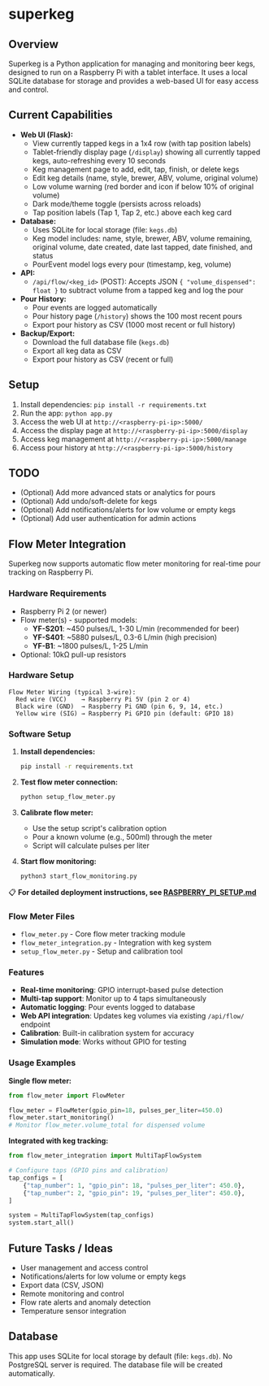 # superkeg

## Overview
Superkeg is a Python application for managing and monitoring beer kegs, designed to run on a Raspberry Pi with a tablet interface. It uses a local SQLite database for storage and provides a web-based UI for easy access and control.

## Current Capabilities
- **Web UI (Flask):**
  - View currently tapped kegs in a 1x4 row (with tap position labels)
  - Tablet-friendly display page (`/display`) showing all currently tapped kegs, auto-refreshing every 10 seconds
  - Keg management page to add, edit, tap, finish, or delete kegs
  - Edit keg details (name, style, brewer, ABV, volume, original volume)
  - Low volume warning (red border and icon if below 10% of original volume)
  - Dark mode/theme toggle (persists across reloads)
  - Tap position labels (Tap 1, Tap 2, etc.) above each keg card
- **Database:**
  - Uses SQLite for local storage (file: `kegs.db`)
  - Keg model includes: name, style, brewer, ABV, volume remaining, original volume, date created, date last tapped, date finished, and status
  - PourEvent model logs every pour (timestamp, keg, volume)
- **API:**
  - `/api/flow/<keg_id>` (POST): Accepts JSON `{ "volume_dispensed": float }` to subtract volume from a tapped keg and log the pour
- **Pour History:**
  - Pour events are logged automatically
  - Pour history page (`/history`) shows the 100 most recent pours
  - Export pour history as CSV (1000 most recent or full history)
- **Backup/Export:**
  - Download the full database file (`kegs.db`)
  - Export all keg data as CSV
  - Export pour history as CSV (recent or full)

## Setup
1. Install dependencies: `pip install -r requirements.txt`
2. Run the app: `python app.py`
3. Access the web UI at `http://<raspberry-pi-ip>:5000/`
4. Access the display page at `http://<raspberry-pi-ip>:5000/display`
5. Access keg management at `http://<raspberry-pi-ip>:5000/manage`
6. Access pour history at `http://<raspberry-pi-ip>:5000/history`

## TODO
- (Optional) Add more advanced stats or analytics for pours
- (Optional) Add undo/soft-delete for kegs
- (Optional) Add notifications/alerts for low volume or empty kegs
- (Optional) Add user authentication for admin actions

## Flow Meter Integration

Superkeg now supports automatic flow meter monitoring for real-time pour tracking on Raspberry Pi.

### Hardware Requirements
- Raspberry Pi 2 (or newer)
- Flow meter(s) - supported models:
  - **YF-S201**: ~450 pulses/L, 1-30 L/min (recommended for beer)
  - **YF-S401**: ~5880 pulses/L, 0.3-6 L/min (high precision)
  - **YF-B1**: ~1800 pulses/L, 1-25 L/min
- Optional: 10kΩ pull-up resistors

### Hardware Setup
```
Flow Meter Wiring (typical 3-wire):
  Red wire (VCC)    → Raspberry Pi 5V (pin 2 or 4)
  Black wire (GND)  → Raspberry Pi GND (pin 6, 9, 14, etc.)
  Yellow wire (SIG) → Raspberry Pi GPIO pin (default: GPIO 18)
```

### Software Setup

1. **Install dependencies:**
   ```bash
   pip install -r requirements.txt
   ```

2. **Test flow meter connection:**
   ```bash
   python setup_flow_meter.py
   ```

3. **Calibrate flow meter:**
   - Use the setup script's calibration option
   - Pour a known volume (e.g., 500ml) through the meter
   - Script will calculate pulses per liter

4. **Start flow monitoring:**
   ```bash
   python3 start_flow_monitoring.py
   ```

📋 **For detailed deployment instructions, see [RASPBERRY_PI_SETUP.md](RASPBERRY_PI_SETUP.md)**

### Flow Meter Files
- `flow_meter.py` - Core flow meter tracking module
- `flow_meter_integration.py` - Integration with keg system
- `setup_flow_meter.py` - Setup and calibration tool

### Features
- **Real-time monitoring**: GPIO interrupt-based pulse detection
- **Multi-tap support**: Monitor up to 4 taps simultaneously  
- **Automatic logging**: Pour events logged to database
- **Web API integration**: Updates keg volumes via existing `/api/flow/` endpoint
- **Calibration**: Built-in calibration system for accuracy
- **Simulation mode**: Works without GPIO for testing

### Usage Examples

**Single flow meter:**
```python
from flow_meter import FlowMeter

flow_meter = FlowMeter(gpio_pin=18, pulses_per_liter=450.0)
flow_meter.start_monitoring()
# Monitor flow_meter.volume_total for dispensed volume
```

**Integrated with keg tracking:**
```python
from flow_meter_integration import MultiTapFlowSystem

# Configure taps (GPIO pins and calibration)
tap_configs = [
    {"tap_number": 1, "gpio_pin": 18, "pulses_per_liter": 450.0},
    {"tap_number": 2, "gpio_pin": 19, "pulses_per_liter": 450.0},
]

system = MultiTapFlowSystem(tap_configs)
system.start_all()
```

## Future Tasks / Ideas
- User management and access control
- Notifications/alerts for low volume or empty kegs
- Export data (CSV, JSON)
- Remote monitoring and control
- Flow rate alerts and anomaly detection
- Temperature sensor integration

## Database
This app uses SQLite for local storage by default (file: `kegs.db`). No PostgreSQL server is required. The database file will be created automatically.
